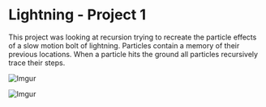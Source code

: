 # Lightning - Project 1

This project was looking at recursion trying to recreate the particle effects of a slow motion bolt of lightning. Particles contain a memory of their previous locations. When a particle hits the ground all particles recursively trace their steps.

![Imgur](http://i.imgur.com/gcP7PvY.jpg)

![Imgur](http://i.imgur.com/MfKBGvi.jpg)

